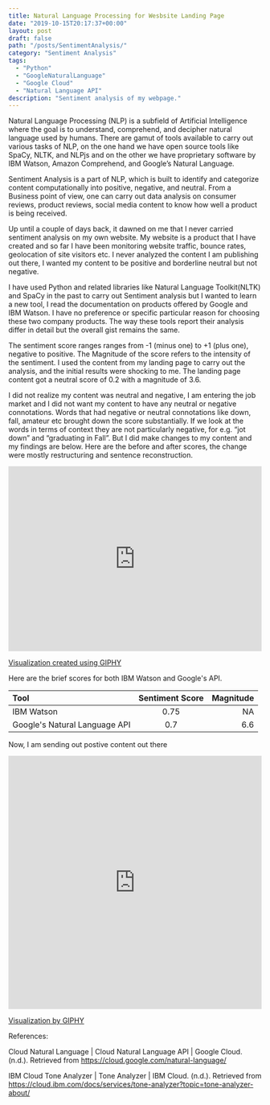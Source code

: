 ```yaml
---
title: Natural Language Processing for Wesbsite Landing Page
date: "2019-10-15T20:17:37+00:00"
layout: post
draft: false
path: "/posts/SentimentAnalysis/"
category: "Sentiment Analysis"
tags:
  - "Python"
  - "GoogleNaturalLanguage"
  - "Google Cloud"
  - "Natural Language API"
description: "Sentiment analysis of my webpage."
---
```


Natural Language Processing  (NLP) is a subfield of Artificial Intelligence where the goal is to understand, comprehend, and decipher natural language used by humans. There are gamut of tools available to carry out various tasks of NLP, on the one hand we have open source tools like SpaCy, NLTK, and NLPjs and on the other we have proprietary software by IBM Watson, Amazon Comprehend, and Google’s Natural Language.


Sentiment Analysis is a part of NLP, which is built to identify and categorize content computationally into positive, negative, and neutral. From a Business point of view, one can carry out data analysis on consumer reviews, product reviews, social media content to know how well a product is being received.


Up until a couple of days back, it dawned on me that I never carried sentiment analysis on my own website. My website is a product that I have created and so far I have been monitoring website traffic, bounce rates, geolocation of site visitors etc. I never analyzed the content I am publishing out there, I wanted my content to be positive and borderline neutral but not negative.


I have used Python and related libraries like Natural Language Toolkit(NLTK) and SpaCy in the past to carry out Sentiment analysis but I wanted to learn a new tool, I read the documentation on products offered by Google and IBM Watson. I have no preference or specific particular reason for choosing these two company products. The way these tools report their analysis differ in detail but the overall gist remains the same. 


The sentiment score ranges ranges from -1 (minus one) to +1 (plus one), negative to positive. The Magnitude of the score refers to the intensity of the sentiment. I used the content from my landing page to carry out the analysis, and the initial results were shocking to me. The landing page content got a neutral score of 0.2 with a magnitude of 3.6.


I did not realize my content was neutral and negative, I am entering the job market and I did not want my content to have any neutral or negative connotations. Words that had negative or neutral connotations like down, fall, amateur etc brought down the score substantially. If we look at the words in terms of context they are not particularly negative, for e.g. “jot down” and “graduating in Fall”. But I did make changes to my content and my findings are below. Here are the before and after scores, the change were mostly restructuring and sentence reconstruction.


<div style="width:100%;height:0;padding-bottom:73%;position:relative;"><iframe src="https://giphy.com/embed/UWaunbOKkwwZILAYda" width="100%" height="100%" style="position:absolute" frameBorder="0" class="giphy-embed" allowFullScreen></iframe></div><p><a href="https://giphy.com/gifs/UWaunbOKkwwZILAYda">Visualization created using GIPHY</a></p>


Here are the brief scores for both IBM Watson and Google's API.


| Tool     						  | Sentiment Score | Magnitude     |
| :---        					  |    :----:   	|          ---: |
| IBM Watson  					  | 0.75   			| NA   			|
| Google's Natural Language API   | 0.7        		| 6.6     		|


Now, I am sending out postive content out there

<div style="width:100%;height:0;padding-bottom:100%;position:relative;"><iframe src="https://giphy.com/embed/WOlmbj2oKd1Je9WeCB" width="100%" height="100%" style="position:absolute" frameBorder="0" class="giphy-embed" allowFullScreen></iframe></div><p><a href="https://giphy.com/gifs/good-vibes-only-goodvibesonly-WOlmbj2oKd1Je9WeCB">Visualization by GIPHY</a></p>

References:

Cloud Natural Language  |  Cloud Natural Language API  |  Google Cloud. (n.d.). Retrieved from https://cloud.google.com/natural-language/

IBM Cloud Tone Analyzer | Tone Analyzer | IBM Cloud. (n.d.). Retrieved from https://cloud.ibm.com/docs/services/tone-analyzer?topic=tone-analyzer-about/ 
